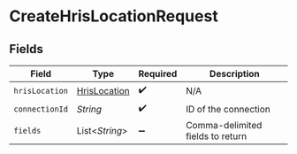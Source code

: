 # CreateHrisLocationRequest


## Fields

| Field                                               | Type                                                | Required                                            | Description                                         |
| --------------------------------------------------- | --------------------------------------------------- | --------------------------------------------------- | --------------------------------------------------- |
| `hrisLocation`                                      | [HrisLocation](../../models/shared/HrisLocation.md) | :heavy_check_mark:                                  | N/A                                                 |
| `connectionId`                                      | *String*                                            | :heavy_check_mark:                                  | ID of the connection                                |
| `fields`                                            | List\<*String*>                                     | :heavy_minus_sign:                                  | Comma-delimited fields to return                    |